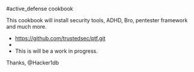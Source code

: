 #active_defense cookbook 

 This cookbook will install security tools, ADHD, Bro, pentester framework and much more. 
 - https://github.com/trustedsec/ptf.git
 - 
 - This is will be a work in progress. 

 Thanks,
 @Hacker1db 


